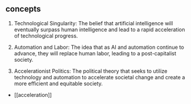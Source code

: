 ## concepts
1. Technological Singularity: The belief that artificial intelligence will eventually surpass human intelligence and lead to a rapid acceleration of technological progress.

2. Automation and Labor: The idea that as AI and automation continue to advance, they will replace human labor, leading to a post-capitalist society.

3. Accelerationist Politics: The political theory that seeks to utilize technology and automation to accelerate societal change and create a more efficient and equitable society.


- [[acceleration]]